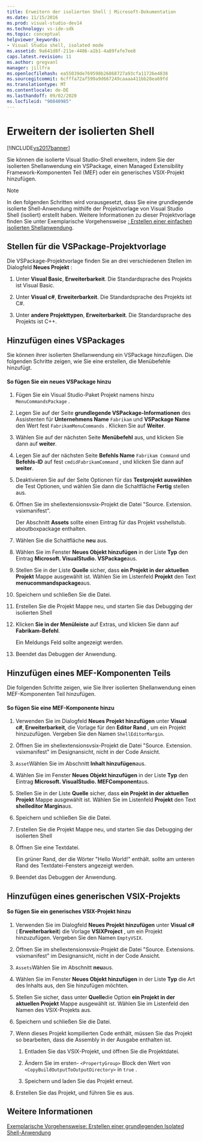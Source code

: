 ```yaml
---
title: Erweitern der isolierten Shell | Microsoft-Dokumentation
ms.date: 11/15/2016
ms.prod: visual-studio-dev14
ms.technology: vs-ide-sdk
ms.topic: conceptual
helpviewer_keywords:
- Visual Studio shell, isolated mode
ms.assetid: 9a641d8f-211e-4486-a1b1-4a89fafe7ee8
caps.latest.revision: 11
ms.author: gregvanl
manager: jillfra
ms.openlocfilehash: ea55039de769598b26868727a93cfa11726e4838
ms.sourcegitcommit: 6cfffa72af599a9d667249caaaa411bb28ea69fd
ms.translationtype: MT
ms.contentlocale: de-DE
ms.lasthandoff: 09/02/2020
ms.locfileid: "90840985"
---
```

# <a name="extending-the-isolated-shell"></a>Erweitern der isolierten Shell
[!INCLUDE[vs2017banner](../includes/vs2017banner.md)]

Sie können die isolierte Visual Studio-Shell erweitern, indem Sie der isolierten Shellanwendung ein VSPackage, einen Managed Extensibility Framework-Komponenten Teil (MEF) oder ein generisches VSIX-Projekt hinzufügen.  
  
> [!NOTE]
> In den folgenden Schritten wird vorausgesetzt, dass Sie eine grundlegende isolierte Shell-Anwendung mithilfe der Projektvorlage von Visual Studio Shell (isoliert) erstellt haben. Weitere Informationen zu dieser Projektvorlage finden Sie unter Exemplarische Vorgehensweise [: Erstellen einer einfachen isolierten Shellanwendung](../extensibility/walkthrough-creating-a-basic-isolated-shell-application.md).  
  
## <a name="locations-for-the-visual-studio-package-project-template"></a>Stellen für die VSPackage-Projektvorlage  
 Die VSPackage-Projektvorlage finden Sie an drei verschiedenen Stellen im Dialogfeld **Neues Projekt** :  
  
1. Unter **Visual Basic**, **Erweiterbarkeit**. Die Standardsprache des Projekts ist Visual Basic.  
  
2. Unter **Visual c#**, **Erweiterbarkeit**. Die Standardsprache des Projekts ist C#.  
  
3. Unter **andere Projekttypen**, **Erweiterbarkeit**. Die Standardsprache des Projekts ist C++.  
  
## <a name="adding-a-vspackage"></a>Hinzufügen eines VSPackages  
 Sie können ihrer isolierten Shellanwendung ein VSPackage hinzufügen. Die folgenden Schritte zeigen, wie Sie eine erstellen, die Menübefehle hinzufügt.  
  
#### <a name="to-add-a-new-vspackage"></a>So fügen Sie ein neues VSPackage hinzu  
  
1. Fügen Sie ein Visual Studio-Paket Projekt namens hinzu `MenuCommandsPackage` .  
  
2. Legen Sie auf der Seite **grundlegende VSPackage-Informationen** des Assistenten für **Unternehmens Name** `Fabrikam` und **VSPackage Name** den Wert fest `FabrikamMenuCommands` . Klicken Sie auf **Weiter**.  
  
3. Wählen Sie auf der nächsten Seite **Menübefehl** aus, und klicken Sie dann auf **weiter**.  
  
4. Legen Sie auf der nächsten Seite **Befehls Name** `Fabrikam Command` und **Befehls-ID** auf fest `cmdidFabrikamCommand` , und klicken Sie dann auf **weiter**.  
  
5. Deaktivieren Sie auf der Seite Optionen für das **Testprojekt auswählen** die Test Optionen, und wählen Sie dann die Schaltfläche **Fertig** stellen aus.  
  
6. Öffnen Sie im shellextensionsvsix-Projekt die Datei "Source. Extension. vsixmanifest".  
  
     Der Abschnitt **Assets** sollte einen Eintrag für das Projekt vsshellstub. aboutboxpackage enthalten.  
  
7. Wählen Sie die Schaltfläche **neu** aus.  
  
8. Wählen Sie im Fenster **Neues Objekt hinzufügen** in der Liste **Typ** den Eintrag **Microsoft. VisualStudio. VSPackage**aus.  
  
9. Stellen Sie in der Liste **Quelle** sicher, dass **ein Projekt in der aktuellen Projekt** Mappe ausgewählt ist. Wählen Sie im Listenfeld **Projekt** den Text **menucommandspackage**aus.  
  
10. Speichern und schließen Sie die Datei.  
  
11. Erstellen Sie die Projekt Mappe neu, und starten Sie das Debugging der isolierten Shell  
  
12. Klicken **Sie in der Menüleiste** auf Extras, und klicken Sie dann auf **Fabrikam-Befehl**.  
  
     Ein Meldungs Feld sollte angezeigt werden.  
  
13. Beendet das Debuggen der Anwendung.  
  
## <a name="adding-a-mef-component-part"></a>Hinzufügen eines MEF-Komponenten Teils  
 Die folgenden Schritte zeigen, wie Sie Ihrer isolierten Shellanwendung einen MEF-Komponenten Teil hinzufügen.  
  
#### <a name="to-add-a-mef-component"></a>So fügen Sie eine MEF-Komponente hinzu  
  
1. Verwenden Sie im Dialogfeld **Neues Projekt hinzufügen** unter **Visual c#**, **Erweiterbarkeit**, die Vorlage für den **Editor Rand** , um ein Projekt hinzuzufügen. Vergeben Sie den Namen `ShellEditorMargin`.  
  
2. Öffnen Sie im shellextensionsvsix-Projekt die Datei "Source. Extension. vsixmanifest" im Designansicht, nicht in der Code Ansicht.  
  
3. `Asset`Wählen Sie im Abschnitt **Inhalt hinzufügen**aus.  
  
4. Wählen Sie im Fenster **Neues Objekt hinzufügen** in der Liste **Typ** den Eintrag **Microsoft. VisualStudio. MEFComponent**aus.  
  
5. Stellen Sie in der Liste **Quelle** sicher, dass **ein Projekt in der aktuellen Projekt** Mappe ausgewählt ist. Wählen Sie im Listenfeld **Projekt** den Text **shelleditor Margin**aus.  
  
6. Speichern und schließen Sie die Datei.  
  
7. Erstellen Sie die Projekt Mappe neu, und starten Sie das Debugging der isolierten Shell  
  
8. Öffnen Sie eine Textdatei.  
  
     Ein grüner Rand, der die Wörter "Hello World!" enthält. sollte am unteren Rand des Textdatei-Fensters angezeigt werden.  
  
9. Beendet das Debuggen der Anwendung.  
  
## <a name="adding-a-generic-vsix-project"></a>Hinzufügen eines generischen VSIX-Projekts  
  
#### <a name="to-add-a-generic-vsix-project"></a>So fügen Sie ein generisches VSIX-Projekt hinzu  
  
1. Verwenden Sie im Dialogfeld **Neues Projekt hinzufügen** unter **Visual c#**( **Erweiterbarkeit**) die Vorlage **VSIXProject** , um ein Projekt hinzuzufügen. Vergeben Sie den Namen `EmptyVSIX`.  
  
2. Öffnen Sie im shellextensionsvsix-Projekt die Datei "Source. Extensions. vsixmanifest" im Designansicht, nicht in der Code Ansicht.  
  
3. `Assets`Wählen Sie im Abschnitt **neu**aus.  
  
4. Wählen Sie im Fenster **Neues Objekt hinzufügen** in der Liste **Typ** die Art des Inhalts aus, den Sie hinzufügen möchten.  
  
5. Stellen Sie sicher, dass unter **Quelle**die Option **ein Projekt in der aktuellen Projekt** Mappe ausgewählt ist. Wählen Sie im Listenfeld den Namen des VSIX-Projekts aus.  
  
6. Speichern und schließen Sie die Datei.  
  
7. Wenn dieses Projekt kompilierten Code enthält, müssen Sie das Projekt so bearbeiten, dass die Assembly in der Ausgabe enthalten ist.  
  
    1. Entladen Sie das VSIX-Projekt, und öffnen Sie die Projektdatei.  
  
    2. Ändern Sie im ersten- `<PropertyGroup>` Block den Wert von `<CopyBuildOutputToOutputDirectory>` in `true` .  
  
    3. Speichern und laden Sie das Projekt erneut.  
  
8. Erstellen Sie das Projekt, und führen Sie es aus.  
  
## <a name="see-also"></a>Weitere Informationen  
 [Exemplarische Vorgehensweise: Erstellen einer grundlegenden Isolated Shell-Anwendung](../extensibility/walkthrough-creating-a-basic-isolated-shell-application.md)
